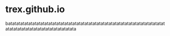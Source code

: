 # trex.github.io
batatatatatatatatatatatatatatatatatatatatatatatatatatatatatatatatatatatatatatatatatatatatatatatatatatatatatatatata
